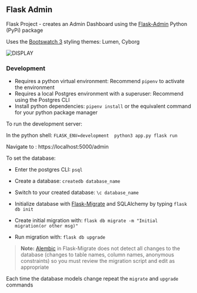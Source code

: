 ## Flask Admin

Flask Project - creates an Admin Dashboard using the [Flask-Admin](https://flask-admin.readthedocs.io/en/latest/introduction/#getting-started) Python (PyPi) package

Uses the [Bootswatch 3](https://bootswatch.com/3/default) styling themes: Lumen, Cyborg

![DISPLAY](https://user-images.githubusercontent.com/57027705/172066130-63a98317-71bc-4e37-81bc-f341554f3fd5.JPG)



### Development

- Requires a python virtual environment: Recommend `pipenv` to activate the environment
- Requires a local Postgres environment with a superuser: Recommend using the Postgres CLI
- Install python dependencies: `pipenv install` or the equivalent command for your python package manager

To run the development server: 

In the python shell: `FLASK_ENV=development  python3 app.py flask run`

Navigate to : https://localhost:5000/admin

To set the database:

- Enter the postgres CLI: `psql`

- Create a database:
`createdb database_name` 

- Switch to your created database:
`\c database_name`

- Initialize database with [Flask-Migrate](https://flask-migrate.readthedocs.io/en/latest/index.html) and SQLAlchemy by typing `flask db init` 

- Create initial migration with:
`flask db migrate -m "Initial migration(or other msg)"`

- Run migration with:
`flask db upgrade`

> **Note:** [Alembic]() in Flask-Migrate does not detect all changes to the database (changes to table names, column names, anonymous constraints) so you must review the migration script and edit as appropriate

Each time the database models change repeat the `migrate` and `upgrade` commands

